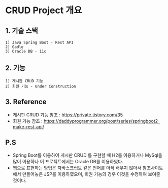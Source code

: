 CRUD Project 개요
================
## 1. 기술 스택
    1) Java Spring Boot - Rest API   
    2) Gadle
    3) Oracle DB - 11c

## 2. 기능
    1) 게시판 CRUD 기능
    2) 회원 기능 - Under Construction

## 3. Reference
* 게시판 CRUD 기능 참조 : <https://private.tistory.com/35> 
* 회원 기능 참조 : <https://daddyprogrammer.org/post/series/springboot2-make-rest-api/>

## P.S
* Spring Boot를 이용하여 게시판 CRUD 를 구현할 때 H2를 이용하거나 MySql을 많이 이용하나 이 프로젝트에서는 Oracle DB를 이용하였다.
* 웹으로 표현하는 방법은 자바스크립트 같은 언어를 아직 배우지 않아서 참조사이트에서 만들어놓은 JSP를 이용하였으며, 회원 기능의 경우 이것을 수정하여 보여줄 것이다. 
